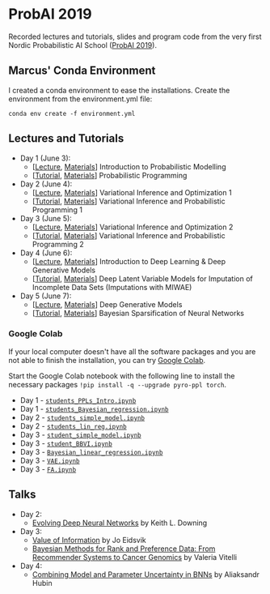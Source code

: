 
# ProbAI 2019

Recorded lectures and tutorials, slides and program code from the very first Nordic Probabilistic AI School ([ProbAI 2019](https://2019.probabilistic.ai)).

## Marcus' Conda Environment
I created a conda environment to ease the installations. Create the environment from the environment.yml file:
```
conda env create -f environment.yml
```

## Lectures and Tutorials

* Day 1 (June 3):
  * [[Lecture](https://youtu.be/rvB-VVgot2A), [Materials](https://github.com/probabilisticai/probai-2019/tree/master/day1/introduction_to_probabilistic_modelling.pdf)] Introduction to Probabilistic Modelling
  * [[Tutorial](https://youtu.be/JWHn2fdw5YA), [Materials](https://github.com/probabilisticai/probai-2019/tree/master/day1/day1_tutorial)] Probabilistic Programming
* Day 2 (June 4):
  * [[Lecture](https://youtu.be/60USDNc1nE8), [Materials](https://github.com/probabilisticai/probai-2019/tree/master/day2/variational_inference_and_optimization_1.pdf)] Variational Inference and Optimization 1
  * [[Tutorial](https://youtu.be/iELH5hlk92o), [Materials](https://github.com/probabilisticai/probai-2019/tree/master/day2/day2_tutorial)] Variational Inference and Probabilistic Programming 1
* Day 3 (June 5):
  * [[Lecture](https://youtu.be/r_YzsRW0bDs), [Materials](https://github.com/probabilisticai/probai-2019/tree/master/day3/Klami_ProbAISchool_2.pdf)] Variational Inference and Optimization 2
  * [[Tutorial](https://youtu.be/IsXba_krm7A), [Materials](https://github.com/probabilisticai/probai-2019/tree/master/day3/day3_tutorial)] Variational Inference and Probabilistic Programming 2
* Day 4 (June 6):
  * [[Lecture](https://youtu.be/W_8RbgkwXDc), [Materials](https://github.com/probabilisticai/probai-2019/blob/master/day4/slides-deep-generative-models-thomas-lucas.pdf)] Introduction to Deep Learning & Deep Generative Models
  * [[Tutorial](https://youtu.be/xeGoURlbF-c), [Materials](https://github.com/probabilisticai/probai-2019/tree/master/day4/tutorial_dlvm)] Deep Latent Variable Models for Imputation of Incomplete Data Sets (Imputations with MIWAE)
* Day 5 (June 7):
  * [[Lecture](https://youtu.be/_Hy7Xkrmk7Y), [Materials](https://github.com/probabilisticai/probai-2019/blob/master/day5/dgm_thomas_lucas.pdf)] Deep Generative Models
  * [[Tutorial](https://www.youtube.com/watch?v=aW-tMXJ5a7s), [Materials](https://github.com/probabilisticai/probai-2019/tree/master/day5/Bayesian_sparsification_tutorial)] Bayesian Sparsification of Neural Networks

###  Google Colab

If your local computer doesn't have all the software packages and you are not able to finish the installation, you can try [Google Colab](https://colab.research.google.com/).

Start the Google Colab notebook with the following line to install the necessary packages `!pip install -q --upgrade pyro-ppl torch`.

* Day 1 - [`students_PPLs_Intro.ipynb`](https://colab.research.google.com/drive/1JpAyz_0vAfFA50_ufKsJ4lVUmeOYRfms)
* Day 1 - [`students_Bayesian_regression.ipynb`](https://colab.research.google.com/drive/1CkFBxzP9Y43q6uxI0cLGiRsJ8vuUBfYD)
* Day 2 - [`students_simple_model.ipynb`](https://colab.research.google.com/github/PGM-Lab/probabilisticAI_tutorials/blob/master/Day2/students_simple_model.ipynb#scrollTo=BSb_JL4qXAd-)
* Day 2 - [`students_lin_reg.ipynb`](https://colab.research.google.com/github/PGM-Lab/probabilisticAI_tutorials/blob/master/Day2/students_lin_reg.ipynb)
* Day 3 - [`student_simple_model.ipynb`](https://colab.research.google.com/drive/16O1ifMkGtVMd8HCnyST2nw61CDO7Olaa)
* Day 3 - [`student_BBVI.ipynb`](https://colab.research.google.com/github/PGM-Lab/probabilisticAI_tutorials/blob/master/Day3/student_BBVI.ipynb)
* Day 3 - [`Bayesian_linear_regression.ipynb`](https://colab.research.google.com/drive/1fgTv9yJ0TC1x-2mr0MUega6mx9JUzZbL)
* Day 3 - [`VAE.ipynb`](https://colab.research.google.com/drive/1YQRcOLreMt4DXayq-V8qF7q676aVGVRT)
* Day 3 - [`FA.ipynb`](https://colab.research.google.com/drive/1dNjmZJYUjPLT40heW0TCU0A3cl96iUYm)

## Talks

* Day 2:
    * [Evolving Deep Neural Networks](https://github.com/probabilisticai/probai-2019/blob/master/day2/evolving_deep_neural_networks.pdf) by Keith L. Downing
* Day 3:
    * [Value of Information](https://github.com/probabilisticai/probai-2019/blob/master/day3/value_of_information.pdf) by Jo Eidsvik
    * [Bayesian Methods for Rank and Preference Data: From Recommender Systems to Cancer Genomics](https://github.com/probabilisticai/probai-2019/blob/master/day3/bayesian_methods_for_rank_and_preference_data.pdf) by Valeria Vitelli
* Day 4:
    * [Combining Model and Parameter Uncertainty in BNNs](https://github.com/probabilisticai/probai-2019/blob/master/day4/combining_model_and_parameter_uncertainty_in_bnns.pdf) by Aliaksandr Hubin
